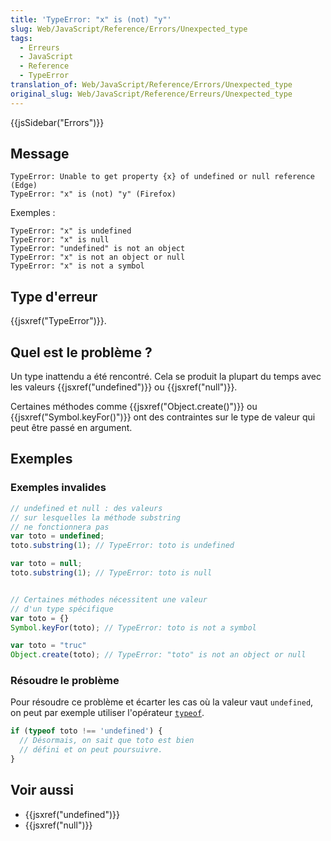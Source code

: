 ```yaml
---
title: 'TypeError: "x" is (not) "y"'
slug: Web/JavaScript/Reference/Errors/Unexpected_type
tags:
  - Erreurs
  - JavaScript
  - Reference
  - TypeError
translation_of: Web/JavaScript/Reference/Errors/Unexpected_type
original_slug: Web/JavaScript/Reference/Erreurs/Unexpected_type
---
```


{{jsSidebar("Errors")}}

## Message

```
TypeError: Unable to get property {x} of undefined or null reference (Edge)
TypeError: "x" is (not) "y" (Firefox)
```

Exemples&nbsp;:

```
TypeError: "x" is undefined
TypeError: "x" is null
TypeError: "undefined" is not an object
TypeError: "x" is not an object or null
TypeError: "x" is not a symbol
```

## Type d'erreur

{{jsxref("TypeError")}}.

## Quel est le problème ?

Un type inattendu a été rencontré. Cela se produit la plupart du temps avec les valeurs {{jsxref("undefined")}} ou {{jsxref("null")}}.

Certaines méthodes comme {{jsxref("Object.create()")}} ou {{jsxref("Symbol.keyFor()")}} ont des contraintes sur le type de valeur qui peut être passé en argument.

## Exemples

### Exemples invalides

```js example-bad
// undefined et null : des valeurs
// sur lesquelles la méthode substring
// ne fonctionnera pas
var toto = undefined;
toto.substring(1); // TypeError: toto is undefined

var toto = null;
toto.substring(1); // TypeError: toto is null


// Certaines méthodes nécessitent une valeur
// d'un type spécifique
var toto = {}
Symbol.keyFor(toto); // TypeError: toto is not a symbol

var toto = "truc"
Object.create(toto); // TypeError: "toto" is not an object or null
```

### Résoudre le problème

Pour résoudre ce problème et écarter les cas où la valeur vaut `undefined`, on peut par exemple utiliser l'opérateur [`typeof`](/fr/docs/Web/JavaScript/Reference/Opérateurs/L_opérateur_typeof).

```js
if (typeof toto !== 'undefined') {
  // Désormais, on sait que toto est bien
  // défini et on peut poursuivre.
}
```

## Voir aussi

- {{jsxref("undefined")}}
- {{jsxref("null")}}
